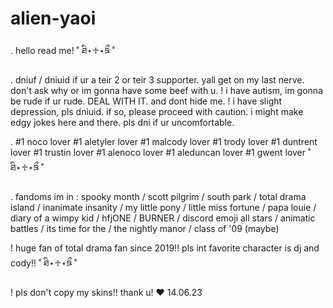 # alien-yaoi
. hello read me!
˚ ཐི⋆♱⋆ཋྀ ˚

. dniuf / dniuid if ur a teir 2 or teir 3 supporter. yall get on my last nerve. don't ask why or im gonna have some beef with u. 
! i have autism, im gonna be rude if ur rude. DEAL WITH IT. and dont hide me. 
! i have slight depression, pls dniuid. if so, please proceed with caution. i might make edgy jokes here and there. pls dni if ur uncomfortable. 

. #1 noco lover #1 aletyler lover #1 malcody lover #1 trody lover #1 duntrent lover #1 trustin lover #1 alenoco lover #1 aleduncan lover #1 gwent lover
˚ ཐི⋆♱⋆ཋྀ ˚

. fandoms im in : spooky month / scott pilgrim / south park / total drama island / inanimate insanity / my little pony / little miss fortune / papa louie / diary of a wimpy kid / hfjONE / BURNER / discord emoji all stars / animatic battles / its time for the / the nightly manor / class of '09 (maybe)

! huge fan of total drama fan since 2019!! pls int favorite character is dj and cody!! 
˚ ཐི⋆♱⋆ཋྀ ˚

! pls don't copy my skins!! thank u! ❤️
14.06.23
